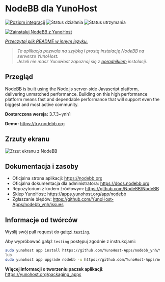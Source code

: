 <!--
To README zostało automatycznie wygenerowane przez <https://github.com/YunoHost/apps/tree/master/tools/readme_generator>
Nie powinno być ono edytowane ręcznie.
-->

# NodeBB dla YunoHost

[![Poziom integracji](https://apps.yunohost.org/badge/integration/nodebb)](https://ci-apps.yunohost.org/ci/apps/nodebb/)
![Status działania](https://apps.yunohost.org/badge/state/nodebb)
![Status utrzymania](https://apps.yunohost.org/badge/maintained/nodebb)

[![Zainstaluj NodeBB z YunoHost](https://install-app.yunohost.org/install-with-yunohost.svg)](https://install-app.yunohost.org/?app=nodebb)

*[Przeczytaj plik README w innym języku.](./ALL_README.md)*

> *Ta aplikacja pozwala na szybką i prostą instalację NodeBB na serwerze YunoHost.*  
> *Jeżeli nie masz YunoHost zapoznaj się z [poradnikiem](https://yunohost.org/install) instalacji.*

## Przegląd

NodeBB is built using the Node.js server-side Javascript platform, delivering unmatched performance.
Building on this high performance platform means fast and dependable performance that will support even the biggest and most active community.

**Dostarczona wersja:** 3.7.3~ynh1

**Demo:** <https://try.nodebb.org>

## Zrzuty ekranu

![Zrzut ekranu z NodeBB](./doc/screenshots/screenshot.png)

## Dokumentacja i zasoby

- Oficjalna strona aplikacji: <https://nodebb.org>
- Oficjalna dokumentacja dla administratora: <https://docs.nodebb.org>
- Repozytorium z kodem źródłowym: <https://github.com/NodeBB/NodeBB>
- Sklep YunoHost: <https://apps.yunohost.org/app/nodebb>
- Zgłaszanie błędów: <https://github.com/YunoHost-Apps/nodebb_ynh/issues>

## Informacje od twórców

Wyślij swój pull request do [gałęzi `testing`](https://github.com/YunoHost-Apps/nodebb_ynh/tree/testing).

Aby wypróbować gałąź `testing` postępuj zgodnie z instrukcjami:

```bash
sudo yunohost app install https://github.com/YunoHost-Apps/nodebb_ynh/tree/testing --debug
lub
sudo yunohost app upgrade nodebb -u https://github.com/YunoHost-Apps/nodebb_ynh/tree/testing --debug
```

**Więcej informacji o tworzeniu paczek aplikacji:** <https://yunohost.org/packaging_apps>
